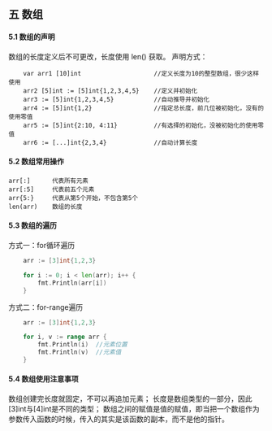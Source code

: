 
## 五 数组

#### 5.1 数组的声明

数组的长度定义后不可更改，长度使用 len() 获取。
声明方式：
```
	var arr1 [10]int					//定义长度为10的整型数组，很少这样使用
	arr2 [5]int := [5]int{1,2,3,4,5}	//定义并初始化
	arr3 := [5]int{1,2,3,4,5}			//自动推导并初始化
	arr4 := [5]int{1,2}					//指定总长度，前几位被初始化，没有的使用零值
	arr5 := [5]int{2:10, 4:11}			//有选择的初始化，没被初始化的使用零值
	arr6 := [...]int{2,3,4}				//自动计算长度
```

#### 5.2 数组常用操作

```
arr[:]      代表所有元素
arr[:5]     代表前五个元素
arr{5:}     代表从第5个开始，不包含第5个
len(arr)    数组的长度
```

#### 5.3 数组的遍历

方式一：for循环遍历
```go
	arr := [3]int{1,2,3}

	for i := 0; i < len(arr); i++ {
		fmt.Println(arr[i])
	}
```
方式二：for-range遍历
```go
	arr := [3]int{1,2,3}

	for i, v := range arr {
		fmt.Println(i)	//元素位置	
		fmt.Println(v)	//元素值
	}
```

#### 5.4 数组使用注意事项

数组创建完长度就固定，不可以再追加元素；
长度是数组类型的一部分，因此[3]int与[4]int是不同的类型；
数组之间的赋值是值的赋值，即当把一个数组作为参数传入函数的时候，传入的其实是该函数的副本，而不是他的指针。